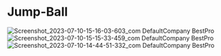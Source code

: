 
# Jump-Ball
![Screenshot_2023-07-10-15-16-03-603_com DefaultCompany BestPro](https://github.com/ITphako/Jump-Ball/assets/97672807/0bd5bc0a-3cb7-448c-935e-371b55a84ea4)
![Screenshot_2023-07-10-15-15-33-459_com DefaultCompany BestPro](https://github.com/ITphako/Jump-Ball/assets/97672807/13f3afe0-c60d-4218-b926-2414bfbf1601)
![Screenshot_2023-07-10-14-44-51-332_com DefaultCompany BestPro](https://github.com/ITphako/Jump-Ball/assets/97672807/b26593b6-b632-4066-9cd2-c82363c4d9ab)
